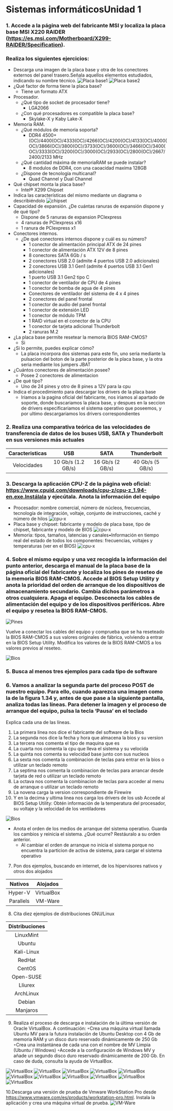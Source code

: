 # Sistemas informáticosUnidad 1
### 1. Accede a la página web del fabricante MSI y localiza la placa base MSI X220 RAIDER (https://es.msi.com/Motherboard/X299-RAIDER/Specification).
### Realiza los siguientes ejercicios:
- Descarga una imagen de la placa base y otra de los conectores externos del panel trasero.Señala aquellos elementos estudiados, indicando su nombre técnico.
![Placa base1](../Placa_Base1.png)
![Placa base2](../Placa_Base2.png)
- ¿Qué factor de forma tiene la placa base?
  - Tiene un formato ATX 
- Procesador.
  - ¿Qué tipo de socket de procesador tiene?
    - LGA2066 
  - ¿Con qué procesadores es compatible la placa base?
    - Skylake-X y Kaby Lake-X
- Memoria RAM.
  - ¿Qué módulos de memoria soporta?
    - DDR4 4500+(OC)/4400(OC)/4333(OC)/4266(OC)/4200(OC)/4133(OC)/4000(OC)/3866(OC)/3800(OC)/3733(OC)/3600(OC)/3466(OC)/3400(OC)/3333(OC)/3200(OC)/3000(OC)/2933(OC)/2800(OC)/2667/2400/2133 MHz
  - ¿Qué cantidad máxima de memoriaRAM se puede instalar?
    - 8 modulos de DDR4, con una caoacidad maxima 128GB
  - ¿Dispone de tecnología multicanal?
    - Quad Channel y Dual Channel
- Qué chipset monta la placa base?
  - Intel® X299 Chipset
- Indica las características del mismo mediante un diagrama o describiéndolo
![chipset](../chipset.png)
- Capacidad de expansión. ¿De cuántas ranuras de expansión dispone y de qué tipo?
  - Dispone de 5 ranuras de expansion PCIexpress
  - 4 ranuras de PCIexpress x16
  - 1 ranura de PCIexpress x1
- Conectores internos.
  - ¿De qué conectores internos dispone y cuál es su número?
    -  1 conector de alimentación principal ATX de 24 pines
    - 1 conector de alimentación ATX 12V de 8 pines
    - 8 conectores SATA 6Gb / s
    - 2 conectores USB 2.0 (admite 4 puertos USB 2.0 adicionales)
    - 2 conectores USB 3.1 Gen1 (admite 4 puertos USB 3.1 Gen1 adicionales)
    - 1 puerto USB 3.1 Gen2 tipo C
    - 1 conector de ventilador de CPU de 4 pines
    - 1 conector de bomba de agua de 4 pines
    - Conectores de ventilador del sistema de 4 x 4 pines
    - 2 conectores del panel frontal
    - 1 conector de audio del panel frontal
    - 1 conector de extensión LED
    - 1 conector de módulo TPM
    - 1 RAID virtual en el conector de la CPU
    - 1 conector de tarjeta adicional Thunderbolt
    - 2 ranuras M.2
- ¿La placa base permite resetear la memoria BIOS RAM-CMOS?
    - Si 
- ¿Si lo permite, puedes explicar cómo?
    - La placa incorpora dos sistemas para este fin, uno seria mediante la pulsacion del boton de la parte posterior de la placa base, y la otra seria mediante los jumpers JBAT 
- ¿Cuántos conectores de alimentación posee?
    - Posee 2 conectores de alimentacion
- ¿De qué tipo?
    - Uno de 24 pines y otro de 8 pines a 12V para la cpu 
- Indica el procedimiento para descargar los drivers de la placa base
    - Iriamos a la pagina oficial del fabricante, nos iriamos al apartado de soporte, donde buscariamos la placa base, y despues en la seccion de drivers especificariamos el sistema operativo que poseemos, y por ultimo descargariamos los drivers correspondientes
### 2. Realiza una comparativa teórica de las velocidades de transferencia de datos de los buses USB, SATA y Thunderbolt en sus versiones más actuales
| Caracteristicas| USB | SATA | Thunderbolt |
| :---: | :---: | :---: | :---: |
| Velocidades | 10 Gb/s (1.2 GB/s) | 16 Gb/s (2 GB/s) | 40 Gb/s (5 GB/s) |
### 3. Descarga la aplicación CPU-Z de la página web oficial: https://www.cpuid.com/downloads/cpu-z/cpu-z_1.94-en.exe.Instálala y ejecútala. Anota la información del equipo
- Procesador: nombre comercial, número de núcleos, frecuencias, tecnología de integración, voltaje, conjunto de instrucciones, caché y número de hilos
![cpu-x](../Cpu-X1.png)
- Placa base y chipset: fabricante y modelo de placa base, tipo de chipset, fabricante y modelo de BIOS
![cpu-x](../Cpu-X1.png)
- Memoria: tipos, tamaños, latencias y canales•Información en tiempo real del estado de todos los componentes: frecuencias, voltajes y temperaturas (ver en el BIOS)
![cpu-x](../Cpu-X1.png)

### 4. Sobre el mismo equipo y una vez recogida la información del punto anterior, descarga el manual de la placa base de la página oficial del fabricante y localiza los pines de reseteo de la memoria BIOS RAM-CMOS. Accede al BIOS Setup Utility y anota la prioridad del orden de arranque de los dispositivos de almacenamiento secundario. Cambia dichos parámetros a otros cualquiera. Apaga el equipo. Desconecta los cables de alimentación del equipo y de los dispositivos periféricos. Abre el equipo y resetea la BIOS RAM-CMOS.


![Pines](../Pines.png)


Vuelve a conectar los cables del equipo y comprueba que se ha reseteado la BIOS RAM-CMOS a sus valores originales de fábrica, volviendo a entrar en la BIOS Setup Utility. Modifica los valores de la BIOS RAM-CMOS a los valores previos al reseteo.

![Bios](Bios2.webp)
    
### 5. Busca al menos tres ejemplos para cada tipo de software
### 6. Vamos a analizar la segunda parte del proceso POST de nuestro equipo. Para ello, cuando aparezca una imagen como la de la figura 1.34 y, antes de que pase a la siguiente pantalla, analiza todas las líneas. Para detener la imagen y el proceso de arranque del equipo, pulsa la tecla ‘Pausa’ en el teclado
Explica cada una de las líneas.
1.  La primera linea nos dice el fabricante del software de la Bios 
2. La segunda nos dice la fecha y hora que almacena la bios y su version
3. La tercera nos comenta el tipo de maquina que es
4. La cuarta nos comenta la cpu que lleva el sistema y su velocida
5. La quinta nos comenta su velocidad base junto con sus nucleos
6. La sexta nos comenta la combinacion de teclas para entrar en la bios o utilizar un teclado remoto
7. La septima nos comenta la combinacion de teclas para arrancar desde tarjeta de red o utilizar un teclado remoto
8. La octava nos comenta la combinacion de teclas para acceder al menu de arranque o utilizar un teclado remoto
9. La novena carga la version correspondiente de Firewire
10. Y en la decima y ultima linea nos carga los drivers de los usb
Accede al BIOS Setup Utility:
 Obtén información de la temperatura del procesador, su voltaje y la velocidad de los ventiladores

![Bios](Bios1.webp)

- Anota el orden de los medios de arranque del sistema operativo. Guarda los cambios y reinicia el sistema. ¿Qué ocurre? Restáuralo a su orden anterior.
    -  Al cambiar el orden de arranque no inicia el sistema porque no encuentra la particion de activa de sistema, para cargar el sistema operativo
7. Pon dos ejemplos, buscando en internet, de los hipervisores nativos y otros dos alojados

| Nativos | Alojados |
| :---: | :---: |
| Hyper-V | VirtualBox|
|Parallels | VM-Ware |
8. Cita diez ejemplos de distribuciones GNU/Linux

| Distribuciones |
| :---: |
| LinuxMint |
| Ubuntu |
| Kali-Linux |
| RedHat |
| CentOS |
| Open-SUSE |
| Lliurex |
| ArchLinux |
| Debian |
| Manjaros|
9. Realiza el proceso de descarga e instalación de la última versión de Oracle VirtualBox. A continuación:
◦Crea una máquina virtual llamada Ubuntu MV para la futura instalación de Ubuntu Desktop con 4 Gb de memoria RAM y un disco duro reservado dinámicamente de 250 Gb
◦Crea una instantánea de cada una con el nombre de MV Limpia (Ubuntu / Windows)
◦Accede a la configuración de Windows MV y añade un segundo disco duro reservado dinámicamente de 200 Gb. En caso de duda, consulta la ayuda de VirtualBox.

![VirtualBox](VirtualBox1.png)
![VirtualBox](VirtualBox2.png)
![VirtualBox](VirtualBox3.png)
![VirtualBox](VirtualBox4.png)
![VirtualBox](VirtualBox5.png)
![VirtualBox](VirtualBox6.png)
![VirtualBox](VirtualBox7.png)
![VirtualBox](VirtualBox8.png)
![VirtualBox](VirtualBox9.png)
![VirtualBox](VirtualBox10.png)
![VirtualBox](VirtualBox11.png)


10.Descarga una versión de prueba de Vmware WorkStation Pro desde https://www.vmware.com/es/products/workstation-pro.html. Instala la aplicación y crea una máquina virtual de prueba.
![VM-Ware](VM-Ware.png)







